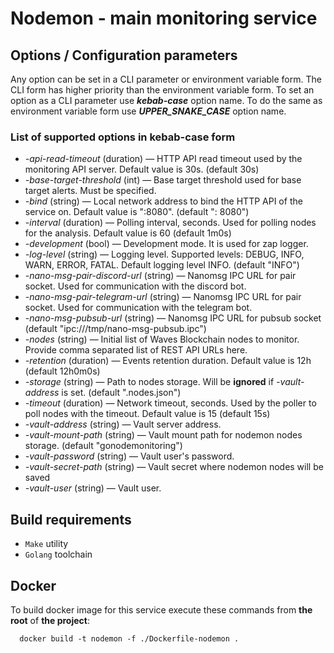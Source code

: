 # Nodemon - main monitoring service

## Options / Configuration parameters

Any option can be set in a CLI parameter or environment variable form. The CLI form has higher priority than
the environment variable form.
To set an option as a CLI parameter use _**kebab-case**_ option name.
To do the same as environment variable form use _**UPPER_SNAKE_CASE**_ option name.

### List of supported options in kebab-case form

- _-api-read-timeout_ (duration) — HTTP API read timeout used by the monitoring API server. 
  Default value is 30s. (default 30s)
- _-base-target-threshold_ (int) — Base target threshold used for base target alerts. Must be specified.
- _-bind_ (string) — Local network address to bind the HTTP API of the service on. Default value is ":8080". (default ":
  8080")
- _-interval_ (duration) — Polling interval, seconds. Used for polling nodes for the analysis.
  Default value is 60 (default 1m0s)
- _-development_ (bool) — Development mode. It is used for zap logger.
- _-log-level_ (string) — Logging level. Supported levels: DEBUG, INFO, WARN, ERROR, FATAL. Default logging level
  INFO. (default "INFO")
- _-nano-msg-pair-discord-url_ (string) — Nanomsg IPC URL for pair socket. Used for communication with the discord bot.
- _-nano-msg-pair-telegram-url_ (string) — Nanomsg IPC URL for pair socket. Used for communication with the telegram bot.
- _-nano-msg-pubsub-url_ (string) — Nanomsg IPC URL for pubsub socket (default "ipc:///tmp/nano-msg-pubsub.ipc")
- _-nodes_ (string) — Initial list of Waves Blockchain nodes to monitor. Provide comma separated list of REST API URLs
  here.
- _-retention_ (duration) — Events retention duration. Default value is 12h (default 12h0m0s)
- _-storage_ (string) — Path to nodes storage. Will be **ignored** if _-vault-address_ is set. (default ".nodes.json")
- _-timeout_ (duration) — Network timeout, seconds. Used by the poller to poll nodes with the timeout.
  Default value is 15 (default 15s)
- _-vault-address_ (string) — Vault server address.
- _-vault-mount-path_ (string) — Vault mount path for nodemon nodes storage. (default "gonodemonitoring")
- _-vault-password_ (string) — Vault user's password.
- _-vault-secret-path_ (string) — Vault secret where nodemon nodes will be saved
- _-vault-user_ (string) — Vault user.

## Build requirements

- `Make` utility
- `Golang` toolchain

## Docker

To build docker image for this service execute these commands from **the root** of **the project**:

```shell
  docker build -t nodemon -f ./Dockerfile-nodemon .
```
